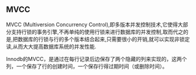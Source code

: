 ## MVCC

MVCC \(Multiversion Concurrency Control\),即多版本并发控制技术,它使得大部分支持行锁的事务引擎,不再单纯的使用行锁来进行数据库的并发控制,取而代之的是,把数据库的行锁与行的多个版本结合起来,只需要很小的开销,就可以实现非锁定读,从而大大提高数据库系统的并发性能.

Innodb的MVCC，是通过在每行记录后边保存了两个隐藏的列来实现的，这两个列，一个保存了行的创建时间，一个保存行得过期时间（或删除时间）。



